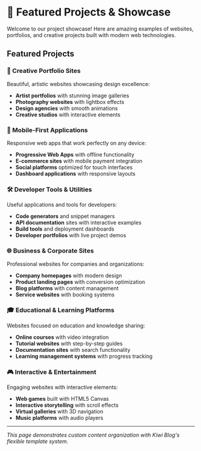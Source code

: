 # 🚀 Featured Projects & Showcase

Welcome to our project showcase! Here are amazing examples of websites, portfolios, and creative projects built with modern web technologies.

## Featured Projects

### 🎨 Creative Portfolio Sites
Beautiful, artistic websites showcasing design excellence:
- **Artist portfolios** with stunning image galleries
- **Photography websites** with lightbox effects  
- **Design agencies** with smooth animations
- **Creative studios** with interactive elements

### 📱 Mobile-First Applications  
Responsive web apps that work perfectly on any device:
- **Progressive Web Apps** with offline functionality
- **E-commerce sites** with mobile payment integration
- **Social platforms** optimized for touch interfaces
- **Dashboard applications** with responsive layouts

### 🛠️ Developer Tools & Utilities
Useful applications and tools for developers:
- **Code generators** and snippet managers
- **API documentation** sites with interactive examples
- **Build tools** and deployment dashboards
- **Developer portfolios** with live project demos

### 🌐 Business & Corporate Sites
Professional websites for companies and organizations:
- **Company homepages** with modern design
- **Product landing pages** with conversion optimization
- **Blog platforms** with content management
- **Service websites** with booking systems

### 🎓 Educational & Learning Platforms
Websites focused on education and knowledge sharing:
- **Online courses** with video integration
- **Tutorial websites** with step-by-step guides
- **Documentation sites** with search functionality
- **Learning management systems** with progress tracking

### 🎮 Interactive & Entertainment
Engaging websites with interactive elements:
- **Web games** built with HTML5 Canvas
- **Interactive storytelling** with scroll effects
- **Virtual galleries** with 3D navigation
- **Music platforms** with audio players

---

*This page demonstrates custom content organization with Kiwi Blog's flexible template system.*

